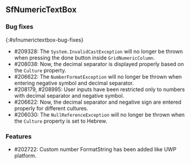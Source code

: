 ## SfNumericTextBox

### Bug fixes
{:#sfnumerictextbox-bug-fixes}

* \#209328: The `System.InvalidCastException` will no longer be thrown when pressing the done button inside `GridNumericColumn`.
* \#208038: Now, the decimal separator is displayed properly based on the `Culture` property.
* \#206622: The `NumberFormatException` will no longer be thrown when entering negative symbol and decimal separator.
* \#208179, #208995: User inputs have been restricted only to numbers with decimal separator and negative symbol.
* \#206622: Now, the decimal separator and negative sign are entered properly for different cultures.
* \#206030: The `NullReferenceException` will no longer be thrown when the `Culture` property is set to Hebrew.

### Features

* \#202722: Custom number FormatString has been added like UWP platform.
